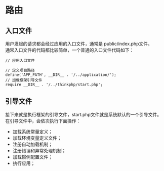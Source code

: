 # 路由

## 入口文件
用户发起的请求都会经过应用的入口文件，通常是 public/index.php文件。  
通常入口文件的代码都比较简单，一个普通的入口文件代码如下：
```
// 应用入口文件

// 定义项目路径
define('APP_PATH', __DIR__ . '/../application/');
// 加载框架引导文件
require __DIR__ . '/../thinkphp/start.php';
```

## 引导文件
接下来就是执行框架的引导文件，start.php文件就是系统默认的一个引导文件。在引导文件中，会依次执行下面操作：
- 加载系统常量定义；
- 加载环境变量定义文件；
- 注册自动加载机制；
- 注册错误和异常处理机制；
- 加载惯例配置文件；
- 执行应用；
